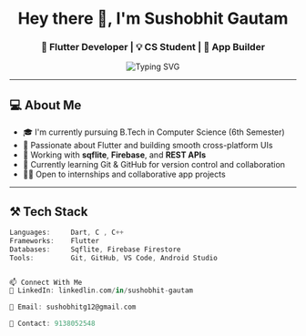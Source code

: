 <h1 align="center">Hey there 👋, I'm Sushobhit Gautam</h1>
<h3 align="center">🚀 Flutter Developer | 💡 CS Student | 📱 App Builder</h3>

<p align="center">
  <img src="https://readme-typing-svg.demolab.com?font=Fira+Code&size=20&pause=1000&color=00FFAB&width=435&lines=Flutter+Developer;UI%2FUX+Lover;Building+beautiful+mobile+apps;Learning+Git%2C+Firebase%2C+APIs" alt="Typing SVG" />
</p>

---

## 💻 About Me

- 🎓 I'm currently pursuing B.Tech in Computer Science (6th Semester)
- 📱 Passionate about Flutter and building smooth cross-platform UIs
- 🔧 Working with **sqflite**, **Firebase**, and **REST APIs**
- 🌱 Currently learning Git & GitHub for version control and collaboration
- 👨‍💻 Open to internships and collaborative app projects

---

## ⚒️ Tech Stack

```dart
Languages:     Dart, C , C++
Frameworks:    Flutter
Databases:     Sqflite, Firebase Firestore
Tools:         Git, GitHub, VS Code, Android Studio


📫 Connect With Me
📍 LinkedIn: linkedlin.com/in/sushobhit-gautam

📧 Email: sushobhitg12@gmail.com

🐙 Contact: 9138052548



